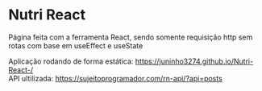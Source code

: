 # Nutri React
Página feita com a ferramenta React, sendo somente requisição http sem rotas com base em useEffect e useState

Aplicação rodando de forma estática:
https://juninho3274.github.io/Nutri-React-/
<br/>
API ultilizada:
https://sujeitoprogramador.com/rn-api/?api=posts
